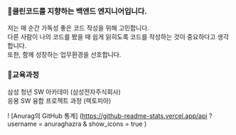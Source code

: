 ### 👋클린코드를 지향하는 백엔드 엔지니어입니다.
저는 매 순간 가독성 좋은 코드 작성을 위해 고민합니다.</br>
다른 사람이 나의 코드를 봤을 때 쉽게 읽히도록 코드를 작성하는 것이 중요하다고 생각합니다.</br>
또한, 함께 성장하는 업무환경을 선호합니다.

### 🌱교육과정
삼성 청년 SW 아카데미 (삼성전자주식회사)</br>
응용 SW 융합 프로젝트 과정 (렉토피아)

! [Anurag의 GitHub 통계] (https://github-readme-stats.vercel.app/api ? username = anuraghazra & show_icons = true )

<!--
**tjdwls3469/tjdwls3469** is a ✨ _special_ ✨ repository because its `README.md` (this file) appears on your GitHub profile.

Here are some ideas to get you started:

- 🔭 I’m currently working on ...
- 🌱 I’m currently learning ...
- 👯 I’m looking to collaborate on ...
- 🤔 I’m looking for help with ...
- 💬 Ask me about ...
- 📫 How to reach me: ...
- 😄 Pronouns: ...
- ⚡ Fun fact: ...
-->
